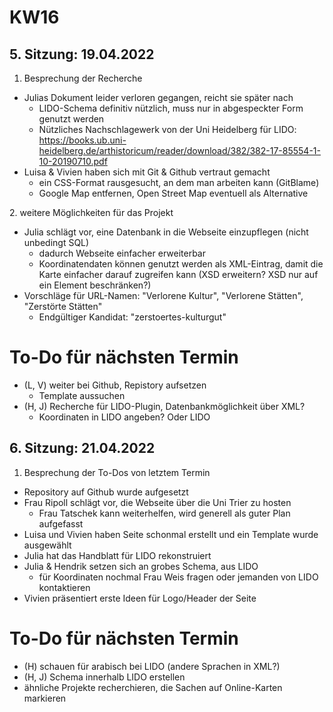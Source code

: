 # KW16

## 5. Sitzung: 19.04.2022

1. Besprechung der Recherche

* Julias Dokument leider verloren gegangen, reicht sie später nach
  * LIDO-Schema definitiv nützlich, muss nur in abgespeckter Form genutzt werden
  * Nützliches Nachschlagewerk von der Uni Heidelberg für LIDO: <https://books.ub.uni-heidelberg.de/arthistoricum/reader/download/382/382-17-85554-1-10-20190710.pdf> 
* Luisa & Vivien haben sich mit Git & Github vertraut gemacht
  * ein CSS-Format rausgesucht, an dem man arbeiten kann (GitBlame)
  * Google Map entfernen, Open Street Map eventuell als Alternative

2\. weitere Möglichkeiten für das Projekt

* Julia schlägt vor, eine Datenbank in die Webseite einzupflegen (nicht unbedingt SQL)
  * dadurch Webseite einfacher erweiterbar
  * Koordinatendaten können genutzt werden als XML-Eintrag, damit die Karte einfacher darauf zugreifen kann (XSD erweitern? XSD nur auf ein Element beschränken?)
* Vorschläge für URL-Namen: "Verlorene Kultur", "Verlorene Stätten", "Zerstörte Stätten"
  * Endgültiger Kandidat: "zerstoertes-kulturgut"

# To-Do für nächsten Termin

* (L, V) weiter bei Github, Repistory aufsetzen
  * Template aussuchen
* (H, J) Recherche für LIDO-Plugin, Datenbankmöglichkeit über XML?
  * Koordinaten in LIDO angeben? Oder LIDO

## 6. Sitzung: 21.04.2022

1. Besprechung der To-Dos von letztem Termin

* Repository auf Github wurde aufgesetzt
* Frau Ripoll schlägt vor, die Webseite über die Uni Trier zu hosten
  * Frau Tatschek kann weiterhelfen, wird generell als guter Plan aufgefasst
* Luisa und Vivien haben Seite schonmal erstellt und ein Template wurde ausgewählt
* Julia hat das Handblatt für LIDO rekonstruiert
* Julia & Hendrik setzen sich an grobes Schema, aus LIDO
  * für Koordinaten nochmal Frau Weis fragen oder jemanden von LIDO kontaktieren
* Vivien präsentiert erste Ideen für Logo/Header der Seite



# To-Do für nächsten Termin



* (H) schauen für arabisch bei LIDO (andere Sprachen in XML?)
* (H, J) Schema innerhalb LIDO erstellen
* ähnliche Projekte recherchieren, die Sachen auf Online-Karten markieren


